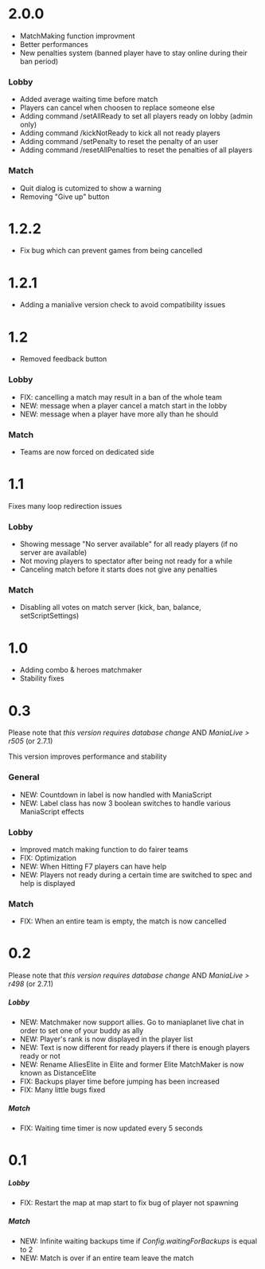 # 2.0.0

* MatchMaking function improvment 
* Better performances
* New penalties system (banned player have to stay online during their ban period)

### Lobby

* Added average waiting time before match
* Players can cancel when choosen to replace someone else
* Adding command /setAllReady to set all players ready on lobby (admin only)
* Adding command /kickNotReady to kick all not ready players
* Adding command /setPenalty <login> to reset the penalty of an user
* Adding command /resetAllPenalties to reset the penalties of all players

### Match

* Quit dialog is cutomized to show a warning
* Removing "Give up" button

# 1.2.2

* Fix bug which can prevent games from being cancelled

# 1.2.1

* Adding a manialive version check to avoid compatibility issues

# 1.2

* Removed feedback button

### Lobby

* FIX: cancelling a match may result in a ban of the whole team
* NEW: message when a player cancel a match start in the lobby
* NEW: message when a player have more ally than he should

### Match

* Teams are now forced on dedicated side

# 1.1

Fixes many loop redirection issues

### Lobby

* Showing message "No server available" for all ready players (if no server are available)
* Not moving players to spectator after being not ready for a while
* Canceling match before it starts does not give any penalties

### Match

* Disabling all votes on match server (kick, ban, balance, setScriptSettings)

# 1.0

* Adding combo & heroes matchmaker
* Stability fixes

# 0.3
Please note that *this version requires database change* AND *ManiaLive > r505* (or 2.7.1)

This version improves performance and stability

### General
* NEW: Countdown in label is now handled with ManiaScript
* NEW: Label class has now 3 boolean switches to handle various ManiaScript effects

### Lobby
* Improved match making function to do fairer teams
* FIX: Optimization
* NEW: When Hitting F7 players can have help
* NEW: Players not ready during a certain time are switched to spec and help is displayed

### Match
* FIX: When an entire team is empty, the match is now cancelled

# 0.2

Please note that *this version requires database change* AND *ManiaLive > r498* (or 2.7.1)

##### Lobby
* NEW: Matchmaker now support allies. Go to maniaplanet live chat in order to set one of your buddy as ally
* NEW: Player's rank is now displayed in the player list
* NEW: Text is now different for ready players if there is enough players ready or not
* NEW: Rename AlliesElite in Elite and former Elite MatchMaker is now known as DistanceElite
* FIX: Backups player time before jumping has been increased
* FIX: Many little bugs fixed

##### Match
* FIX: Waiting time timer is now updated every 5 seconds

# 0.1

##### Lobby
* FIX: Restart the map at map start to fix bug of player not spawning

##### Match
* NEW: Infinite waiting backups time if _Config.waitingForBackups_ is equal to 2
* NEW: Match is over if an entire team leave the match
